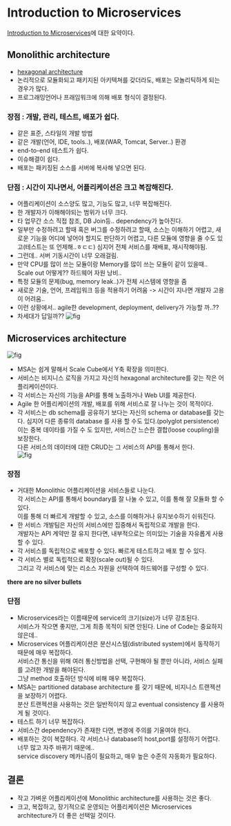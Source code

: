 # Introduction to Microservices
[Introduction to Microservices](https://www.nginx.com/blog/introduction-to-microservices/)에 대한 요약이다.

## Monolithic architecture
- [hexagonal architecture](http://www.infoq.com/news/2014/10/exploring-hexagonal-architecture)
- 논리적으로 모듈화되고 패키지된 아키텍쳐를 갖더라도, 배포는 모놀리틱하게 되는 경우가 많다.
- 프로그래밍언어나 프래임워크에 의해 배포 형식이 결정된다.

### 장점 : 개발, 관리, 테스트, 배포가 쉽다.
- 같은 표준, 스타일의 개발 방법
- 같은 개발(언어, IDE, tools..), 배포(WAR, Tomcat, Server..) 환경
- end-to-end 테스트가 쉽다.
- 이슈해결이 쉽다.
- 배포는 패키징된 소스를 서버에 복사해 넣으면 된다.

### 단점 : 시간이 지나면서, 어플리케이션은 크고 복잡해진다.
- 어플리케이션이 소스양도 많고, 기능도 많고, 너무 복잡해진다.
- 한 개발자가 이해해야되는 범위가 너무 크다.
- 타 업무간 소스 직접 참조, DB Join등.. dependency가 높아진다.
- 일부만 수정하려고 할때 혹은 버그를 수정하려고 할때,
  소스는 이해하기 어렵고, 새로운 기능을 어디에 넣어야 할지도 판단하기 어렵고,
  다른 모듈에 영향을 줄 수도 있고(테스트는 또 언제해..ㅎㄷㄷ)
  심지어 전체 서비스를 재배포, 재시작해야됨.
- 그런데.. 서버 기동시간이 너무 오래걸림.
- 만약 CPU를 많이 쓰는 모듈이랑 Memory를 많이 쓰는 모듈이 같이 있을때..
  Scale out 어떻게?? 하드웨어 자원 낭비..
- 특정 모듈의 문제(bug, memory leak..)가 전체 시스템에 영향을 줌
- 새로운 기술, 언어, 프레임워크 등을 적용하기 어려움 -> 시간이 지나면 개발자 고용이 어려움..
- 이런 상황에서.. agile한 development, deployment, delivery가 가능할 까..??
- 차세대가 답일까??
![fig](https://thetelltalemind.files.wordpress.com/2014/12/the-monolith-monsters1.jpg "Monolith Monsters")

## Microservices architecture
![fig](https://www.nginx.com/wp-content/uploads/2015/05/Graph-05-e1431978489626.png "Scale Cube")
- MSA는 쉽게 말해서 Scale Cube에서 Y축 확장을 의미한다.
- 서비스는 비지니스 로직을 가지고 자신의 hexagonal architecture를 갖는 작은 어플리케이션이다.
- 각 서비스는 자신의 기능을 API를 통해 노출하거나 Web UI를 제공한다.
- Agile 한 어플리케이션의 개발, 배포를 위해 서비스로 잘 나누는 것이 목적이다.
- 각 서비스는 db schema를 공유하기 보다는 자신의 schema or database를 갖는다.
  심지어 다른 종류의 database 를 사용 할 수도 있다.(polyglot persistence)  
  이는 중복 데이타를 가질 수 도 있지만, 서비스간 느슨한 결합(loose coupling)을 보장한다.  
  다른 서비스의 데이터에 대한 CRUD는 그 서비스의 API를 통해서 한다.  
![fig](https://www.nginx.com/wp-content/uploads/2015/05/Graph-04-e1431978528901.png "")


### 장점
- 거대한 Monolithic 어플리케이션을 서비스들로 나눈다.  
  각 서비스는 API를 통해서 boundary를 잘 나눌 수 있고, 이를 통해 잘 모듈화 할 수 있다.  
  이를 통해 더 빠르게 개발할 수 있고, 소스를 이해하거나 유지보수하기 쉬워진다.  
- 한 서비스 개발팀은 자신의 서비스에만 집중해서 독립적으로 개발을 한다.  
   개발자는 API 계약만 잘 유지 한다면, 내부적으로는 의미있는 기술을 자유롭게 사용 할 수 있다.
- 각 서비스를 독립적으로 배포할 수 있다. 빠르게 테스트하고 배포 할 수 있다.  
- 각 서비스 별로 독립적으로 확장(scale out)될 수 있다.  
   그리고 각 서비스에 맞는 리소스 자원을 선택하여 하드웨어를 구성할 수 있다.  

**there are no silver bullets**
### 단점
- Microservices라는 이름때문에 service의 크기(size)가 너무 강조된다.  
   서비스가 작으면 좋지만, 그게 최종 목적이 되면 안된다. Line of Code는 중요하지 않은데..  
- Microservices 어플리케이션은 분산시스템(distributed system)에서 동작하기 때문에 매우 복잡하다.  
   서비스간 통신을 위해 여러 통신방법을 선택, 구현해야 될 뿐만 아니라, 서비스 실패를 고려한 개발을 해야된다.   
   그냥 method 호출하던 방식에 비해 매우 복잡하다.  
- MSA는 partitioned database architecture 를 갖기 때문에, 비지니스 트랜젝션을 보장하기 어렵다.  
   분산 트랜젝션을 사용하는 것은 일반적이지 않고 eventual consistency 를 사용하게 될 것이다.
- 테스트 하기 너무 복잡하다.
- 서비스간 dependency가 존재한 다면, 변경에 주의를 기울여야 한다.
- 배포하는 것이 복잡하다. 각 서비스나 database의 host,port를 설정하기 어렵다. 너무 많고 자주 바뀌기 때문에..  
   service discovery 메카니즘이 필요하고, 매우 높은 수준의 자동화가 필요하다.  

## 결론
- 작고 가벼운 어플리케이션에 Monolithic architecture를 사용하는 것은 좋다.
- 크고, 복잡하고, 장기적으로 운영되는 어플리케이션은 Microservices architecture가 더 좋은 선택일 것이다.
